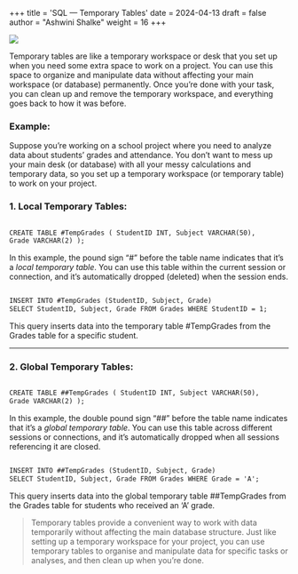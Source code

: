 +++
title = 'SQL — Temporary Tables'
date = 2024-04-13
draft = false
author = "Ashwini Shalke"
weight = 16
+++



![](https://cdn-images-1.medium.com/max/1600/1*iSgVume5k5pPTkDsAL9NQg.jpeg)

Temporary tables are like a temporary workspace or desk that you set up when you need some extra space to work on a project. You can use this space to organize and manipulate data without affecting your main workspace (or database) permanently. Once you’re done with your task, you can clean up and remove the temporary workspace, and everything goes back to how it was before.

### **Example:**

Suppose you’re working on a school project where you need to analyze data about students’ grades and attendance. You don’t want to mess up your main desk (or database) with all your messy calculations and temporary data, so you set up a temporary workspace (or temporary table) to work on your project.

### 1.  Local Temporary Tables:

```html

CREATE TABLE #TempGrades ( StudentID INT, Subject VARCHAR(50), 
Grade VARCHAR(2) );

```

In this example, the pound sign “#” before the table name indicates that it’s a _local temporary table_. You can use this table within the current session or connection, and it’s automatically dropped (deleted) when the session ends.

```html

INSERT INTO #TempGrades (StudentID, Subject, Grade) 
SELECT StudentID, Subject, Grade FROM Grades WHERE StudentID = 1;

```

This query inserts data into the temporary table #TempGrades from the Grades table for a specific student.

---
### 2.  Global Temporary Tables:

```html

CREATE TABLE ##TempGrades ( StudentID INT, Subject VARCHAR(50), 
Grade VARCHAR(2) );

```

In this example, the double pound sign “##” before the table name indicates that it’s a _global temporary table_. You can use this table across different sessions or connections, and it’s automatically dropped when all sessions referencing it are closed.

```html

INSERT INTO ##TempGrades (StudentID, Subject, Grade) 
SELECT StudentID, Subject, Grade FROM Grades WHERE Grade = 'A';

```

This query inserts data into the global temporary table ##TempGrades from the Grades table for students who received an ‘A’ grade.

> Temporary tables provide a convenient way to work with data temporarily without affecting the main database structure. Just like setting up a temporary workspace for your project, you can use temporary tables to organise and manipulate data for specific tasks or analyses, and then clean up when you’re done.